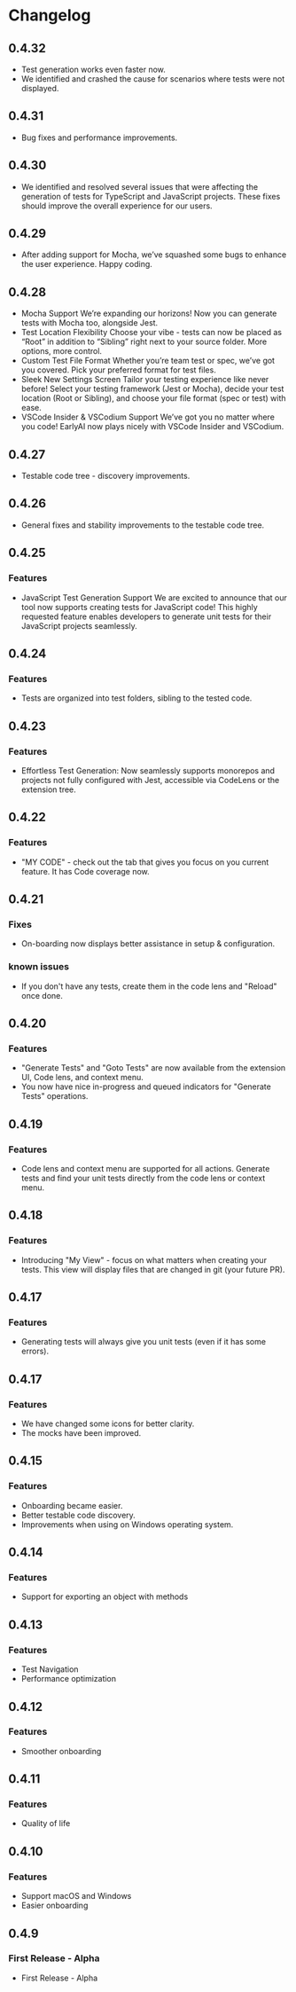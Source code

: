 # Changelog

## 0.4.32

* Test generation works even faster now.
* We identified and crashed the cause for scenarios where tests were not displayed.

## 0.4.31

* Bug fixes and performance improvements.

## 0.4.30

* We identified and resolved several issues that were affecting the generation of tests for TypeScript and JavaScript projects. These fixes should improve the overall experience for our users.

## 0.4.29

* After adding support for Mocha, we’ve squashed some bugs to enhance the user experience. Happy coding.

## 0.4.28

* Mocha Support
We’re expanding our horizons! Now you can generate tests with Mocha too, alongside Jest.
* Test Location Flexibility
Choose your vibe - tests can now be placed as “Root” in addition to “Sibling” right next to your source folder. More options, more control.
* Custom Test File Format
Whether you’re team test or spec, we’ve got you covered. Pick your preferred format for test files.
* Sleek New Settings Screen
Tailor your testing experience like never before! Select your testing framework (Jest or Mocha), decide your test location (Root or Sibling), and choose your file format (spec or test) with ease.
* VSCode Insider & VSCodium Support
We’ve got you no matter where you code! EarlyAI now plays nicely with VSCode Insider and VSCodium.

## 0.4.27

* Testable code tree - discovery improvements.

## 0.4.26

* General fixes and stability improvements to the testable code tree.

## 0.4.25

### Features

* JavaScript Test Generation Support
We are excited to announce that our tool now supports creating tests for JavaScript code! This highly requested feature enables developers to generate unit tests for their JavaScript projects seamlessly.

## 0.4.24

### Features

* Tests are organized into test folders, sibling to the tested code.

## 0.4.23

### Features

* Effortless Test Generation: Now seamlessly supports monorepos and projects not fully configured with Jest, accessible via CodeLens or the extension tree.

## 0.4.22

### Features

* "MY CODE" - check out the tab that gives you focus on you current feature. It has Code coverage now.

## 0.4.21

### Fixes

* On-boarding now displays better assistance in setup & configuration.

### known issues

* If you don't have any tests, create them in the code lens and "Reload" once done.

## 0.4.20

### Features

* "Generate Tests" and "Goto Tests" are now available from the extension UI, Code lens, and context menu.
* You now have nice in-progress and queued indicators for "Generate Tests" operations.
  
## 0.4.19

### Features

* Code lens and context menu are supported for all actions. Generate tests and find your unit tests directly from the code lens or context menu.

## 0.4.18

### Features

* Introducing "My View" - focus on what matters when creating your tests. This view will display files that are changed in git (your future PR).

## 0.4.17

### Features

* Generating tests will always give you unit tests (even if it has some errors).

## 0.4.17

### Features

* We have changed some icons for better clarity.
* The mocks have been improved.

## 0.4.15

### Features

* Onboarding became easier.
* Better testable code discovery.
* Improvements when using on Windows operating system.

## 0.4.14

### Features

* Support for exporting an object with methods

## 0.4.13

### Features

* Test Navigation
* Performance optimization

## 0.4.12

### Features

* Smoother onboarding


## 0.4.11

### Features

* Quality of life


## 0.4.10

### Features

* Support macOS and Windows
* Easier onboarding


## 0.4.9

### First Release - Alpha

* First Release - Alpha
